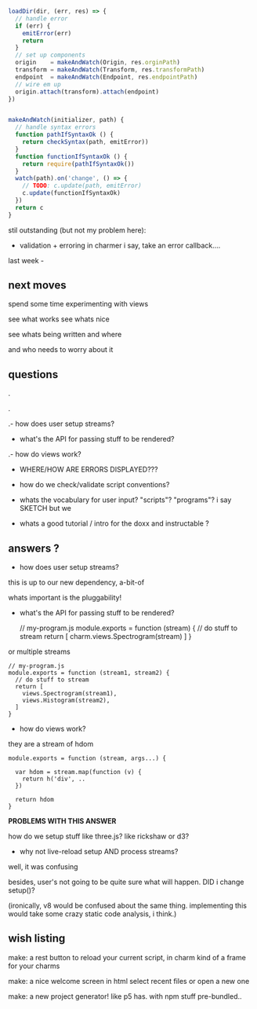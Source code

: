
```javascript
loadDir(dir, (err, res) => {
  // handle error
  if (err) {
    emitError(err)
    return
  }
  // set up components
  origin    = makeAndWatch(Origin, res.orginPath)
  transform = makeAndWatch(Transform, res.transformPath)
  endpoint  = makeAndWatch(Endpoint, res.endpointPath) 
  // wire em up
  origin.attach(transform).attach(endpoint)
})


makeAndWatch(initializer, path) {
  // handle syntax errors
  function pathIfSyntaxOk () {
    return checkSyntax(path, emitError))
  }
  function functionIfSyntaxOk () {
    return require(pathIfSyntaxOk())
  }
  watch(path).on('change', () => {
    // TODO: c.update(path, emitError)
    c.update(functionIfSyntaxOk)
  })
  return c
}
```



stil outstanding (but not my problem here):
- validation + erroring in charmer
i say, take an error callback....










last week -

## next moves

spend some time experimenting with views

see what works see whats nice

see whats being written and where

and who needs to worry about it

## questions

.

.

.- how does user setup streams?

- what's the API for passing stuff to be rendered?

.- how do views work?

- WHERE/HOW ARE ERRORS DISPLAYED???

- how do we check/validate script conventions?

- whats the vocabulary for user input? "scripts"? "programs"? 
i say SKETCH but we

- whats a good tutorial / intro for the doxx and instructable ?


## answers ?

- how does user setup streams?

this is up to our new dependency, a-bit-of

whats important is the pluggability!

- what's the API for passing stuff to be rendered?

    // my-program.js
    module.exports = function (stream) {
      // do stuff to stream
      return [
        charm.views.Spectrogram(stream) 
      ]
    }

or multiple streams

    // my-program.js
    module.exports = function (stream1, stream2) {
      // do stuff to stream
      return [
        views.Spectrogram(stream1),
        views.Histogram(stream2),
      ]
    }

- how do views work?

they are a stream of hdom
    
    module.exports = function (stream, args...) {

      var hdom = stream.map(function (v) {
        return h('div', ..
      })

      return hdom
    }

**PROBLEMS WITH THIS ANSWER**

how do we setup stuff like three.js? like rickshaw or d3?

- why not live-reload setup AND process streams?

well, it was confusing

besides, user's not going to be quite sure what will happen. DID i change setup()?

(ironically, v8 would be confused about the same thing. implementing this would take some crazy static code analysis, i think.)

## wish listing

make: a rest button to reload your current script, in charm
      kind of a frame for your charms

make: a nice welcome screen in html
      select recent files
      or open a new one

make: a new project generator!
      like p5 has.
      with npm stuff pre-bundled..

